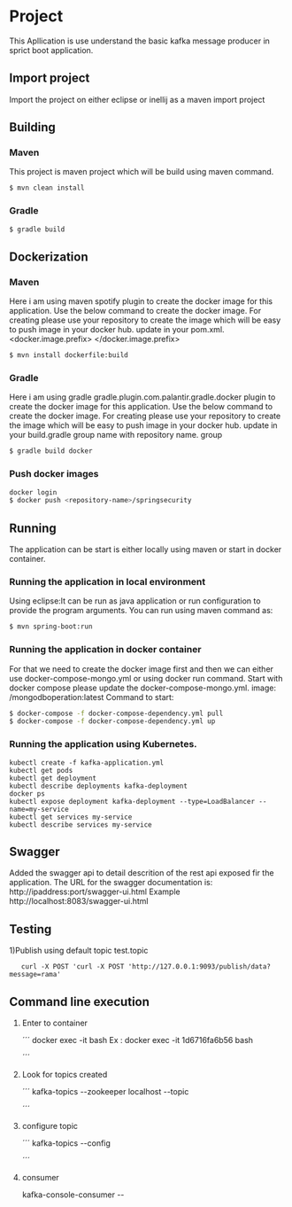 # Project
This Apllication is use understand the basic kafka message producer in sprict boot application.

## Import project
Import the project on either eclipse or inellij as a maven import project

## Building

### Maven
This project is maven project which will be build using maven command.

```bash
$ mvn clean install
```

### Gradle

```bash
$ gradle build
```

## Dockerization

### Maven
Here i am using maven spotify plugin to create the docker image for this application.
Use the below command to create the docker image.
For creating please use your repository to create the image which will be easy to push image in your docker hub.
update in your pom.xml.
<docker.image.prefix> <your repo name> </docker.image.prefix>

```bash
$ mvn install dockerfile:build
```

### Gradle

Here i am using gradle  gradle.plugin.com.palantir.gradle.docker plugin to create the docker image for this application.
Use the below command to create the docker image.
For creating please use your repository to create the image which will be easy to push image in your docker hub.
update in your build.gradle group name with repository name.
group <repository-name>

```bash
$ gradle build docker
```

### Push docker images

```bash
docker login
$ docker push <repository-name>/springsecurity
```

## Running

The application can be start is either locally using maven or start in docker container.

### Running the application in local environment
Using eclipse:It can be run as java application or run configuration to provide the program arguments.
You can run using maven command as:

```bash
$ mvn spring-boot:run
```

### Running the application in docker container

For that we need to create the docker image first and then we can either use docker-compose-mongo.yml or using docker run command.
Start with docker compose please update the docker-compose-mongo.yml.
image: <your repo name>/mongodboperation:latest
Command to start:

```bash
$ docker-compose -f docker-compose-dependency.yml pull
$ docker-compose -f docker-compose-dependency.yml up
```
### Running the application using Kubernetes.

```
kubectl create -f kafka-application.yml
kubectl get pods
kubectl get deployment
kubectl describe deployments kafka-deployment
docker ps
kubectl expose deployment kafka-deployment --type=LoadBalancer --name=my-service
kubectl get services my-service
kubectl describe services my-service
```

## Swagger 

Added the swagger api to detail descrition of the rest api exposed fir the application.
The URL for the swagger documentation is:
http://ipaddress:port/swagger-ui.html
Example
http://localhost:8083/swagger-ui.html

## Testing
 1)Publish using default topic test.topic
 
 ```
	curl -X POST 'curl -X POST 'http://127.0.0.1:9093/publish/data?message=rama'
 ```

## Command line execution

1) Enter to container

	´´´
	docker exec -it <container Id> bash
	Ex : docker exec -it 1d6716fa6b56 bash

	´´´
2) Look for topics created

	´´´
	kafka-topics --zookeeper localhost --topic  <TAB><TAB>

	´´´
3) configure  topic
    
    ´´´
	kafka-topics --config <TAB><TAB>

	´´´
4) consumer

	kafka-console-consumer -- <TAB><TAB>



